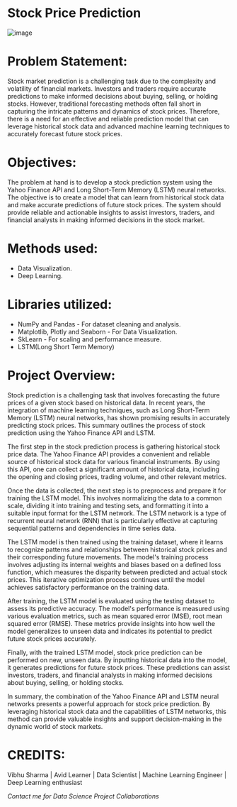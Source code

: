 # Stock Price Prediction

![image](https://github.com/vbhsharma7/stock_price_prediction/assets/107554669/d4bc2df1-975b-47de-b486-c89f52134135)
 
# Problem Statement:
Stock market prediction is a challenging task due to the complexity and volatility of financial markets. Investors and traders require accurate predictions to make informed decisions about buying, selling, or holding stocks. However, traditional forecasting methods often fall short in capturing the intricate patterns and dynamics of stock prices. Therefore, there is a need for an effective and reliable prediction model that can leverage historical stock data and advanced machine learning techniques to accurately forecast future stock prices.

# Objectives:
The problem at hand is to develop a stock prediction system using the Yahoo Finance API and Long Short-Term Memory (LSTM) neural networks. The objective is to create a model that can learn from historical stock data and make accurate predictions of future stock prices. The system should provide reliable and actionable insights to assist investors, traders, and financial analysts in making informed decisions in the stock market.

# Methods used:
* Data Visualization.
* Deep Learning.

# Libraries utilized:
* NumPy and Pandas - For dataset cleaning and analysis.
* Matplotlib, Plotly and Seaborn - For Data Visualization.
* SkLearn - For scaling and performance measure.
* LSTM(Long Short Term Memory)

# Project Overview:
Stock prediction is a challenging task that involves forecasting the future prices of a given stock based on historical data. In recent years, the integration of machine learning techniques, such as Long Short-Term Memory (LSTM) neural networks, has shown promising results in accurately predicting stock prices. This summary outlines the process of stock prediction using the Yahoo Finance API and LSTM.

The first step in the stock prediction process is gathering historical stock price data. The Yahoo Finance API provides a convenient and reliable source of historical stock data for various financial instruments. By using this API, one can collect a significant amount of historical data, including the opening and closing prices, trading volume, and other relevant metrics.

Once the data is collected, the next step is to preprocess and prepare it for training the LSTM model. This involves normalizing the data to a common scale, dividing it into training and testing sets, and formatting it into a suitable input format for the LSTM network. The LSTM network is a type of recurrent neural network (RNN) that is particularly effective at capturing sequential patterns and dependencies in time series data.

The LSTM model is then trained using the training dataset, where it learns to recognize patterns and relationships between historical stock prices and their corresponding future movements. The model's training process involves adjusting its internal weights and biases based on a defined loss function, which measures the disparity between predicted and actual stock prices. This iterative optimization process continues until the model achieves satisfactory performance on the training data.

After training, the LSTM model is evaluated using the testing dataset to assess its predictive accuracy. The model's performance is measured using various evaluation metrics, such as mean squared error (MSE), root mean squared error (RMSE). These metrics provide insights into how well the model generalizes to unseen data and indicates its potential to predict future stock prices accurately.

Finally, with the trained LSTM model, stock price prediction can be performed on new, unseen data. By inputting historical data into the model, it generates predictions for future stock prices. These predictions can assist investors, traders, and financial analysts in making informed decisions about buying, selling, or holding stocks.

In summary, the combination of the Yahoo Finance API and LSTM neural networks presents a powerful approach for stock price prediction. By leveraging historical stock data and the capabilities of LSTM networks, this method can provide valuable insights and support decision-making in the dynamic world of stock markets.

# CREDITS:

 Vibhu Sharma | Avid Learner | Data Scientist | Machine Learning Engineer | Deep Learning enthusiast

<p> <i> Contact me for Data Science Project Collaborations</i></p>

